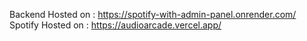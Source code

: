 Backend Hosted on : https://spotify-with-admin-panel.onrender.com/ <br />
Spotify Hosted on : https://audioarcade.vercel.app/
